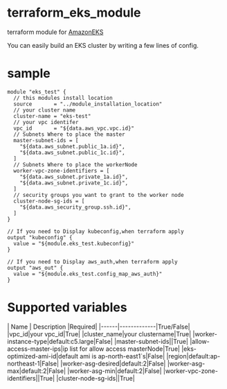 # terraform_eks_module
terraform module for [AmazonEKS](https://aws.amazon.com/jp/eks/)

You can easily build an EKS cluster by writing a few lines of config.

# sample

```
module "eks_test" {
  // this modules install location
  source       = "../module_installation_location"
  // your cluster name
  cluster-name = "eks-test"
  // your vpc identifer
  vpc_id       = "${data.aws_vpc.vpc.id}"
  // Subnets Where to place the master
  master-subnet-ids = [
    "${data.aws_subnet.public_1a.id}",
    "${data.aws_subnet.public_1c.id}",
  ]
  // Subnets Where to place the workerNode
  worker-vpc-zone-identifiers = [
    "${data.aws_subnet.private_1a.id}",
    "${data.aws_subnet.private_1c.id}",
  ]
  // security groups you want to grant to the worker node
  cluster-node-sg-ids = [
    "${data.aws_security_group.ssh.id}",
  ]
}

// If you need to Display kubeconfig,when terraform apply
output "kubeconfig" {
  value = "${module.eks_test.kubeconfig}"
}

// If you need to Display aws_auth,when terraform apply
output "aws_out" {
  value = "${module.eks_test.config_map_aws_auth}"
}
```

# Supported variables

| Name | Description |Required|
|------|-------------|True/False|
|vpc_id|your vpc_id|True|
|cluster_name|your clustername|True|
|worker-instance-type|default:c5.large|False|
|master-subnet-ids||True|
|allow-access-master-ips|ip list for allow access masterNode|True|
|eks-optimized-ami-id|default ami is ap-north-east1`s|False|
|region|default:ap-northeast-1|False|
|worker-asg-desired|default:2|False|
|worker-asg-max|default:2|False|
|worker-asg-min|default:2|False|
|worker-vpc-zone-identifiers||True|
|cluster-node-sg-ids||True|
